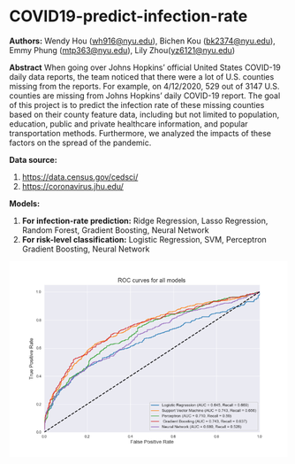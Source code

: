 # COVID19-predict-infection-rate

**Authors:** Wendy Hou (wh916@nyu.edu), Bichen Kou (bk2374@nyu.edu), Emmy Phung (mtp363@nyu.edu), Lily Zhou(yz6121@nyu.edu)

**Abstract**
When going over Johns Hopkins’ official United States COVID-19 daily data reports, the team noticed that there were a lot of U.S. counties missing from the reports. For example, on 4/12/2020, 529 out of 3147 U.S. counties are missing from Johns Hopkins’ daily COVID-19 report. The goal of this project is to predict the infection rate of these missing counties based on their county feature data, including but not limited to population, education, public and private healthcare information, and popular transportation methods. Furthermore, we analyzed the impacts of these factors on the spread of the pandemic. 

**Data source:** <br>
1) https://data.census.gov/cedsci/ <br>
2) https://coronavirus.jhu.edu/ <br>

**Models:**
1) **For infection-rate prediction:** Ridge Regression, Lasso Regression, Random Forest, Gradient Boosting, Neural Network <br>
2) **For risk-level classification:** Logistic Regression, SVM, Perceptron Gradient Boosting, Neural Network <br>

<center><img src="evaluation/AUC.png"/></center>
